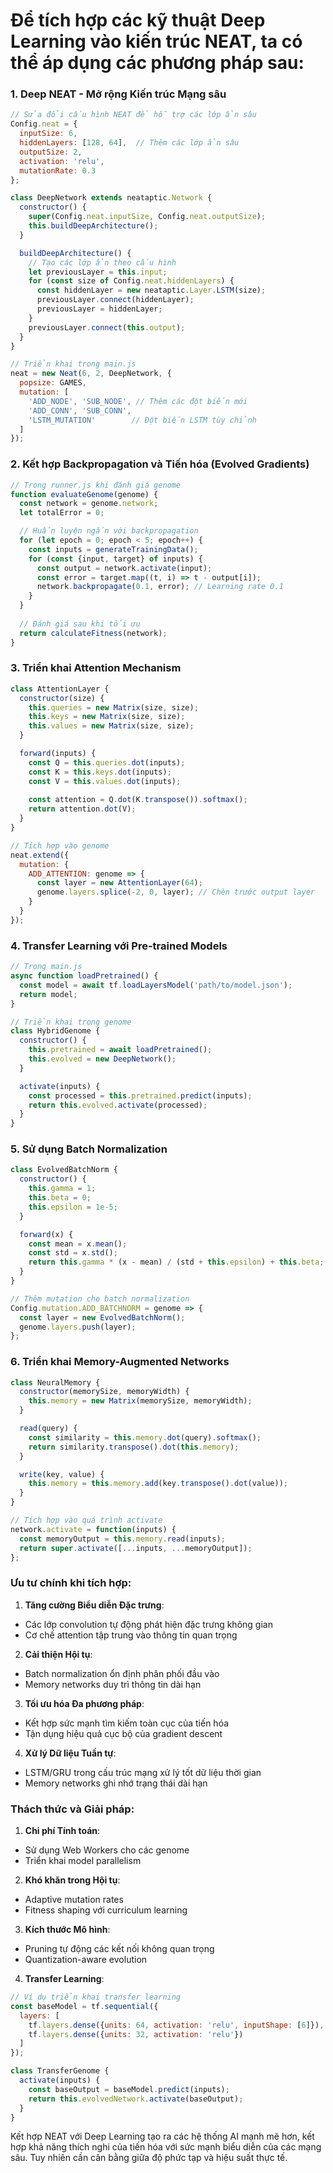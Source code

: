 # Để tích hợp các kỹ thuật Deep Learning vào kiến trúc NEAT, ta có thể áp dụng các phương pháp sau:

### 1. **Deep NEAT - Mở rộng Kiến trúc Mạng sâu**
```javascript
// Sửa đổi cấu hình NEAT để hỗ trợ các lớp ẩn sâu
Config.neat = {
  inputSize: 6,
  hiddenLayers: [128, 64],  // Thêm các lớp ẩn sâu
  outputSize: 2,
  activation: 'relu',
  mutationRate: 0.3
};

class DeepNetwork extends neataptic.Network {
  constructor() {
    super(Config.neat.inputSize, Config.neat.outputSize);
    this.buildDeepArchitecture();
  }

  buildDeepArchitecture() {
    // Tạo các lớp ẩn theo cấu hình
    let previousLayer = this.input;
    for (const size of Config.neat.hiddenLayers) {
      const hiddenLayer = new neataptic.Layer.LSTM(size);
      previousLayer.connect(hiddenLayer);
      previousLayer = hiddenLayer;
    }
    previousLayer.connect(this.output);
  }
}

// Triển khai trong main.js
neat = new Neat(6, 2, DeepNetwork, {
  popsize: GAMES,
  mutation: [
    'ADD_NODE', 'SUB_NODE', // Thêm các đột biến mới
    'ADD_CONN', 'SUB_CONN',
    'LSTM_MUTATION'        // Đột biến LSTM tùy chỉnh
  ]
});
```

### 2. **Kết hợp Backpropagation và Tiến hóa (Evolved Gradients)**
```javascript
// Trong runner.js khi đánh giá genome
function evaluateGenome(genome) {
  const network = genome.network;
  let totalError = 0;

  // Huấn luyện ngắn với backpropagation
  for (let epoch = 0; epoch < 5; epoch++) {
    const inputs = generateTrainingData();
    for (const {input, target} of inputs) {
      const output = network.activate(input);
      const error = target.map((t, i) => t - output[i]);
      network.backpropagate(0.1, error); // Learning rate 0.1
    }
  }
  
  // Đánh giá sau khi tối ưu
  return calculateFitness(network);
}
```

### 3. **Triển khai Attention Mechanism**
```javascript
class AttentionLayer {
  constructor(size) {
    this.queries = new Matrix(size, size);
    this.keys = new Matrix(size, size);
    this.values = new Matrix(size, size);
  }

  forward(inputs) {
    const Q = this.queries.dot(inputs);
    const K = this.keys.dot(inputs);
    const V = this.values.dot(inputs);
    
    const attention = Q.dot(K.transpose()).softmax();
    return attention.dot(V);
  }
}

// Tích hợp vào genome
neat.extend({
  mutation: {
    ADD_ATTENTION: genome => {
      const layer = new AttentionLayer(64);
      genome.layers.splice(-2, 0, layer); // Chèn trước output layer
    }
  }
});
```

### 4. **Transfer Learning với Pre-trained Models**
```javascript
// Trong main.js
async function loadPretrained() {
  const model = await tf.loadLayersModel('path/to/model.json');
  return model;
}

// Triển khai trong genome
class HybridGenome {
  constructor() {
    this.pretrained = await loadPretrained();
    this.evolved = new DeepNetwork();
  }

  activate(inputs) {
    const processed = this.pretrained.predict(inputs);
    return this.evolved.activate(processed);
  }
}
```

### 5. **Sử dụng Batch Normalization**
```javascript
class EvolvedBatchNorm {
  constructor() {
    this.gamma = 1;
    this.beta = 0;
    this.epsilon = 1e-5;
  }

  forward(x) {
    const mean = x.mean();
    const std = x.std();
    return this.gamma * (x - mean) / (std + this.epsilon) + this.beta;
  }
}

// Thêm mutation cho batch normalization
Config.mutation.ADD_BATCHNORM = genome => {
  const layer = new EvolvedBatchNorm();
  genome.layers.push(layer);
};
```

### 6. **Triển khai Memory-Augmented Networks**
```javascript
class NeuralMemory {
  constructor(memorySize, memoryWidth) {
    this.memory = new Matrix(memorySize, memoryWidth);
  }

  read(query) {
    const similarity = this.memory.dot(query).softmax();
    return similarity.transpose().dot(this.memory);
  }

  write(key, value) {
    this.memory = this.memory.add(key.transpose().dot(value));
  }
}

// Tích hợp vào quá trình activate
network.activate = function(inputs) {
  const memoryOutput = this.memory.read(inputs);
  return super.activate([...inputs, ...memoryOutput]);
};
```

### Ưu tư chính khi tích hợp:
1. **Tăng cường Biểu diễn Đặc trưng**:
- Các lớp convolution tự động phát hiện đặc trưng không gian
- Cơ chế attention tập trung vào thông tin quan trọng

2. **Cải thiện Hội tụ**:
- Batch normalization ổn định phân phối đầu vào
- Memory networks duy trì thông tin dài hạn

3. **Tối ưu hóa Đa phương pháp**:
- Kết hợp sức mạnh tìm kiếm toàn cục của tiến hóa
- Tận dụng hiệu quả cục bộ của gradient descent

4. **Xử lý Dữ liệu Tuần tự**:
- LSTM/GRU trong cấu trúc mạng xử lý tốt dữ liệu thời gian
- Memory networks ghi nhớ trạng thái dài hạn

### Thách thức và Giải pháp:
1. **Chi phí Tính toán**:
- Sử dụng Web Workers cho các genome
- Triển khai model parallelism

2. **Khó khăn trong Hội tụ**:
- Adaptive mutation rates
- Fitness shaping với curriculum learning

3. **Kích thước Mô hình**:
- Pruning tự động các kết nối không quan trọng
- Quantization-aware evolution

4. **Transfer Learning**:
```javascript
// Ví dụ triển khai transfer learning
const baseModel = tf.sequential({
  layers: [
    tf.layers.dense({units: 64, activation: 'relu', inputShape: [6]}),
    tf.layers.dense({units: 32, activation: 'relu'})
  ]
});

class TransferGenome {
  activate(inputs) {
    const baseOutput = baseModel.predict(inputs);
    return this.evolvedNetwork.activate(baseOutput);
  }
}
```

Kết hợp NEAT với Deep Learning tạo ra các hệ thống AI mạnh mẽ hơn, kết hợp khả năng thích nghi của tiến hóa với sức mạnh biểu diễn của các mạng sâu. Tuy nhiên cần cân bằng giữa độ phức tạp và hiệu suất thực tế.